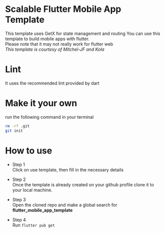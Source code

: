 # Scalable Flutter Mobile App Template
This template uses GetX for state management and routing
You can use this template to build mobile apps with flutter.   
Please note that it may not really work for flutter web      
*This template is courtesy of Mitchel-JF and Kola*

# Lint

It uses the recommended lint provided by dart

# Make it your own
run the following command in your terminal    

```bash
rm -rf .git
git init
```

# How to use

- Step 1  
  Click on use template, then fill in the necessary details

- Step 2  
  Once the template is already created on your github profile clone it to your local machine.   

- Step 3  
  Open the cloned repo and make a global search for **flutter_mobile_app_template**  

- Step 4  
  Run ```flutter pub get```







